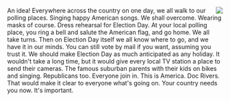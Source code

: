 <img src="http://scripting.com/images/2020/03/08/uncleSam.png" border="0" align="right">An idea! Everywhere across the country on one day, we all walk to our polling places. Singing happy American songs. We shall overcome. Wearing masks of course. Dress rehearsal for Election Day. At your local polling place, you ring a bell and salute the American flag, and go home. We all take turns. Then on Election Day itself we all know where to go, and we have it in our minds. You can still vote by mail if you want, assuming you trust it. We should make Election Day as much anticipated as any holiday. It wouldn't take a long time, but it would give every local TV station a place to send their cameras. The famous suburban parents with their kids on bikes and singing. Republicans too. Everyone join in. This is America. Doc Rivers. That would make it clear to everyone what's going on. Your country needs you now. It's important. 
